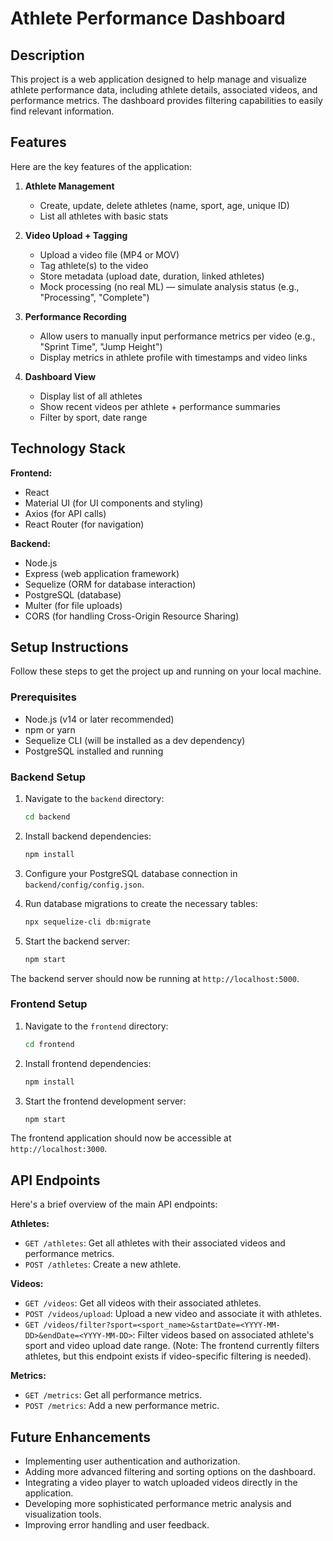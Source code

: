 # Athlete Performance Dashboard

## Description

This project is a web application designed to help manage and visualize athlete performance data, including athlete details, associated videos, and performance metrics. The dashboard provides filtering capabilities to easily find relevant information.

## Features

Here are the key features of the application:

1.  **Athlete Management**
    *   Create, update, delete athletes (name, sport, age, unique ID)
    *   List all athletes with basic stats

2.  **Video Upload + Tagging**
    *   Upload a video file (MP4 or MOV)
    *   Tag athlete(s) to the video
    *   Store metadata (upload date, duration, linked athletes)
    *   Mock processing (no real ML) — simulate analysis status (e.g., "Processing", "Complete")

3.  **Performance Recording**
    *   Allow users to manually input performance metrics per video (e.g., "Sprint Time", "Jump Height")
    *   Display metrics in athlete profile with timestamps and video links

4.  **Dashboard View**
    *   Display list of all athletes
    *   Show recent videos per athlete + performance summaries
    *   Filter by sport, date range

## Technology Stack

**Frontend:**

-   React
-   Material UI (for UI components and styling)
-   Axios (for API calls)
-   React Router (for navigation)

**Backend:**

-   Node.js
-   Express (web application framework)
-   Sequelize (ORM for database interaction)
-   PostgreSQL (database)
-   Multer (for file uploads)
-   CORS (for handling Cross-Origin Resource Sharing)

## Setup Instructions

Follow these steps to get the project up and running on your local machine.

### Prerequisites

-   Node.js (v14 or later recommended)
-   npm or yarn
-   Sequelize CLI (will be installed as a dev dependency)
-   PostgreSQL installed and running

### Backend Setup

1.  Navigate to the `backend` directory:

    ```bash
    cd backend
    ```

2.  Install backend dependencies:

    ```bash
    npm install
    ```

3.  Configure your PostgreSQL database connection in `backend/config/config.json`.

4.  Run database migrations to create the necessary tables:

    ```bash
    npx sequelize-cli db:migrate
    ```

5.  Start the backend server:

    ```bash
    npm start
    ```

The backend server should now be running at `http://localhost:5000`.

### Frontend Setup

1.  Navigate to the `frontend` directory:

    ```bash
    cd frontend
    ```

2.  Install frontend dependencies:

    ```bash
    npm install
    ```

3.  Start the frontend development server:

    ```bash
    npm start
    ```

The frontend application should now be accessible at `http://localhost:3000`.

## API Endpoints

Here's a brief overview of the main API endpoints:

**Athletes:**

-   `GET /athletes`: Get all athletes with their associated videos and performance metrics.
-   `POST /athletes`: Create a new athlete.

**Videos:**

-   `GET /videos`: Get all videos with their associated athletes.
-   `POST /videos/upload`: Upload a new video and associate it with athletes.
-   `GET /videos/filter?sport=<sport_name>&startDate=<YYYY-MM-DD>&endDate=<YYYY-MM-DD>`: Filter videos based on associated athlete's sport and video upload date range. (Note: The frontend currently filters athletes, but this endpoint exists if video-specific filtering is needed).

**Metrics:**

-   `GET /metrics`: Get all performance metrics.
-   `POST /metrics`: Add a new performance metric.

## Future Enhancements

-   Implementing user authentication and authorization.
-   Adding more advanced filtering and sorting options on the dashboard.
-   Integrating a video player to watch uploaded videos directly in the application.
-   Developing more sophisticated performance metric analysis and visualization tools.
-   Improving error handling and user feedback. 